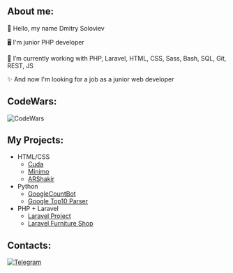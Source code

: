 ## About me:

<p>👋 Hello, my name Dmitry Soloviev</p>
<p>🖥 I'm junior PHP developer</p>
<p>🌱 I’m currently working with PHP, Laravel, HTML, CSS, Sass, Bash, SQL, Git, REST, JS</p>
<p>✨ And now I'm looking for a job as a junior web developer</p>

## CodeWars:
![CodeWars](https://www.codewars.com/users/dsoloview/badges/large)

## My Projects:
- HTML/CSS
    - [Cuda](https://github.com/dsoloview/Cuda)
    - [Minimo](https://github.com/dsoloview/Minimo)
    - [ARShakir](https://github.com/dsoloview/ARShakir)
- Python
    - [GoogleCountBot](https://github.com/dsoloview/GoogleCountBot)
    - [Google Top10 Parser](https://github.com/dsoloview/Google_Top10_Parser)
- PHP + Laravel
    - [Laravel Project](https://github.com/dsoloview/LaravelProject)
    - [Laravel Furniture Shop](https://github.com/dsoloview/LaravelFurniture)

## Contacts:
[![Telegram](https://badges.aleen42.com/src/telegram.svg)](https://t.me/dsoloview)
